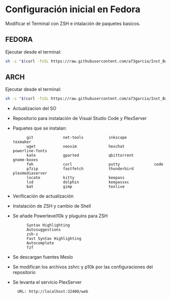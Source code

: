 # Configuración inicial en Fedora

Modificar el Terminal con ZSH e intalación de paquetes basicos.

## FEDORA

Ejecutar desde el terminal:

```bash
sh -c "$(curl -fsSL https://raw.githubusercontent.com/a73garcia/Inst_Basic_Linux/refs/heads/main/Inst_Basic_Fedora.sh)"
 ```

## ARCH

Ejecutar desde el terminal:

```bash
sh -c "$(curl -fsSL https://raw.githubusercontent.com/a73garcia/Inst_Basic_Linux/refs/heads/main/Inst_Basic_Arch.sh)"
 ```


- Actualizacion del SO
- Repositorio para instalación de Visual Studio Code y PlexServer
- Paquetes que se instalan:

            git             net-tools           inkscape            texmaker
            wget            neovim              hexchat             powerline-fonts
            kate            gparted             qbittorrent         gnome-boxes
            feh             curl                putty               code
            p7zip           fastfetch           thunderbird         plexmediaserver
            locate          kitty               keepass
            lsd             dolphin             keepassxc
            bat             gimp                texlive

- Verificación de actualización
- Instalación de ZSH y cambio de Shell
- Se añade Powerlevel10k y pluguins para ZSH

            Syntax Highlighting
            Autosuggestions
            zsh-z
            Fast Syntax Highlighting
            Autocomplete
            fzf

- Se descargan fuentes Meslo
- Se modifican los archivos zshrc y p10k por las configuraciones del repositorio
- Se levanta el servicio PlexServer

        URL: http://localhost:32400/web
